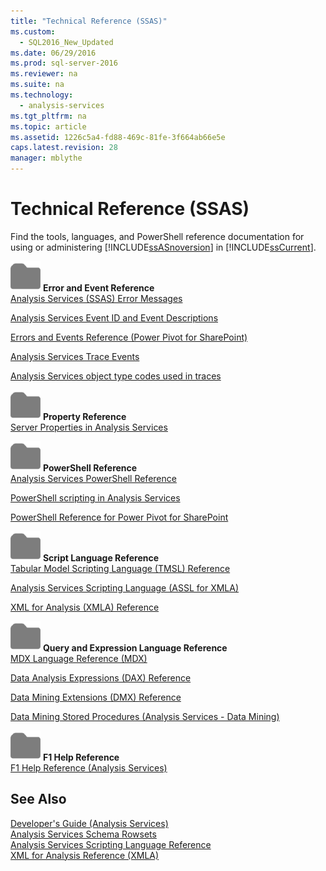 ```yaml
---
title: "Technical Reference (SSAS)"
ms.custom: 
  - SQL2016_New_Updated
ms.date: 06/29/2016
ms.prod: sql-server-2016
ms.reviewer: na
ms.suite: na
ms.technology: 
  - analysis-services
ms.tgt_pltfrm: na
ms.topic: article
ms.assetid: 1226c5a4-fd88-469c-81fe-3f664ab66e5e
caps.latest.revision: 28
manager: mblythe
---
```

# Technical Reference (SSAS)
Find the tools, languages, and PowerShell reference documentation for using or administering [!INCLUDE[ssASnoversion](../../Topics/TopicNameContainA/tokens/ssASnoversion_md.md)] in [!INCLUDE[ssCurrent](../../Topics/TopicNameContainA/tokens/ssCurrent_md.md)].  
  
 ![Small File Folder Icon](../../Topics/TopicNameNotContainA/images/filefolder_small.png "filefolder_small") **Error and Event Reference**  
 [Analysis Services (SSAS) Error Messages](http://social.technet.microsoft.com/wiki/contents/articles/17991.analysis-services-ssas-error-messages.aspx)  
  
 [Analysis Services Event ID and Event Descriptions](http://social.technet.microsoft.com/wiki/contents/articles/1193.analysis-services-event-id-and-event-descriptions.aspx)  
  
 [Errors and Events Reference (Power Pivot for SharePoint)](../../Topics/TopicNameNotContainA/Errors-and-Events-Reference--Power-Pivot-for-SharePoint-.md)  
  
 [Analysis Services Trace Events](../../Topics/TopicNameNotContainA/Analysis-Services-Trace-Events.md)  
  
 [Analysis Services object type codes used in traces](../../Topics/TopicNameNotContainA/Analysis-Services-object-type-codes-used-in-traces.md)  
  
 ![Small File Folder Icon](../../Topics/TopicNameNotContainA/images/filefolder_small.png "filefolder_small") **Property Reference**  
 [Server Properties in Analysis Services](../../Topics/TopicNameNotContainA/Server-Properties-in-Analysis-Services.md)  
  
 ![Small File Folder Icon](../../Topics/TopicNameNotContainA/images/filefolder_small.png "filefolder_small") **PowerShell Reference**  
 [Analysis Services PowerShell Reference](../../Topics/TopicNameNotContainA/Analysis-Services-PowerShell-Reference.md)  
  
 [PowerShell scripting in Analysis Services](../../Topics/TopicNameNotContainA/PowerShell-scripting-in-Analysis-Services.md)  
  
 [PowerShell Reference for Power Pivot for SharePoint](../../Topics/TopicNameNotContainA/PowerShell-Reference-for-Power-Pivot-for-SharePoint.md)  
  
 ![Small File Folder Icon](../../Topics/TopicNameNotContainA/images/filefolder_small.png "filefolder_small") **Script Language Reference**  
 [Tabular Model Scripting Language (TMSL) Reference](assetId:///c700d7f8-7e01-4052-a9ad-8200dd4009f2)  
  
 [Analysis Services Scripting Language (ASSL for XMLA)](assetId:///ca0e852e-9002-4224-a0f0-bd96f2fc5c65)  
  
 [XML for Analysis  (XMLA) Reference](assetId:///88045e05-ce47-4e28-999b-7f9c74af9faf)  
  
 ![Small File Folder Icon](../../Topics/TopicNameNotContainA/images/filefolder_small.png "filefolder_small") **Query and Expression Language Reference**  
 [MDX Language Reference (MDX)](assetId:///7e1cb1fb-2a50-41c2-9c70-b853ad6b6c3f)  
  
 [Data Analysis Expressions (DAX) Reference](assetId:///70a82136-0926-4a91-bcb3-e18e82593b0d)  
  
 [Data Mining Extensions (DMX) Reference](assetId:///6d85ca20-de67-4e20-b3b5-b734c6cfcece)  
  
 [Data Mining Stored Procedures (Analysis Services - Data Mining)](../../Topics/TopicNameNotContainA/Data-Mining-Stored-Procedures--Analysis-Services---Data-Mining-.md)  
  
 ![Small File Folder Icon](../../Topics/TopicNameNotContainA/images/filefolder_small.png "filefolder_small") **F1 Help Reference**  
 [F1 Help Reference (Analysis Services)](../../Topics/TopicNameNotContainA/F1-Help-Reference--Analysis-Services-.md)  
  
## See Also  
 [Developer's Guide (Analysis Services)](assetId:///0a6eda76-1c5e-487e-9c8b-1feb09f1a34c)   
 [Analysis Services Schema Rowsets](assetId:///820d4b59-d428-4616-b792-c848e5da407e)   
 [Analysis Services Scripting Language Reference](assetId:///ca0e852e-9002-4224-a0f0-bd96f2fc5c65)   
 [XML for Analysis Reference (XMLA)](assetId:///88045e05-ce47-4e28-999b-7f9c74af9faf)